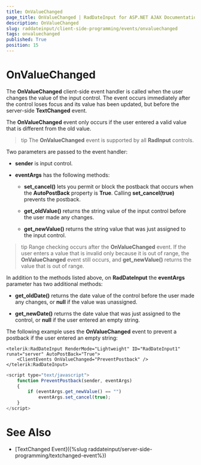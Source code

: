 ```yaml
---
title: OnValueChanged
page_title: OnValueChanged | RadDateInput for ASP.NET AJAX Documentation
description: OnValueChanged
slug: raddateinput/client-side-programming/events/onvaluechanged
tags: onvaluechanged
published: True
position: 15
---
```


# OnValueChanged





The **OnValueChanged** client-side event handler is called when the user changes the value of the input control. The event occurs immediately after the control loses focus and its value has been updated, but before the server-side **TextChanged** event.

The **OnValueChanged** event only occurs if the user entered a valid value that is different from the old value.

>tip The **OnValueChanged** event is supported by all **RadInput** controls.
>


Two parameters are passed to the event handler:

* **sender** is input control.

* **eventArgs** has the following methods:

	* **set_cancel()** lets you permit or block the postback that occurs when the **AutoPostBack** property is **True**. Calling **set_cancel(true)** prevents the postback.

	* **get_oldValue()** returns the string value of the input control before the user made any changes.

	* **get_newValue()** returns the string value that was just assigned to the input control.

>tip Range checking occurs after the **OnValueChanged** event. If the user enters a value that is invalid only because it is out of range, the **OnValueChanged** event still occurs, and **get_newValue()** returns the value that is out of range.
>


In addition to the methods listed above, on **RadDateInput** the **eventArgs** parameter has two additional methods:

* **get_oldDate()** returns the date value of the control before the user made any changes, or **null** if the value was unassigned.

* **get_newDate()** returns the date value that was just assigned to the control, or **null** if the user entered an empty string.

The following example uses the **OnValueChanged** event to prevent a postback if the user entered an empty string:

````ASPNET
<telerik:RadDateInput RenderMode="Lightweight" ID="RadDateInput1" runat="server" AutoPostBack="True">
	<ClientEvents OnValueChanged="PreventPostback" />
</telerik:RadDateInput>
````



````JavaScript
<script type="text/javascript">
	function PreventPostback(sender, eventArgs)
	{
		if (eventArgs.get_newValue() == "")
			eventArgs.set_cancel(true);
	}
</script>
````



# See Also

 * [TextChanged Event]({%slug raddateinput/server-side-programming/textchanged-event%})
